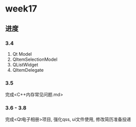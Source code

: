 # week17

## 进度

### 3.4

1. Qt Model
2. QItemSelectionModel
3. QListWidget
4. QItemDelegate

### 3.5
完成<C++内存常见问题.md>

### 3.6 - 3.8

完成<Qt电子相册>项目, 强化qss, ui文件使用, 修改简历准备投递